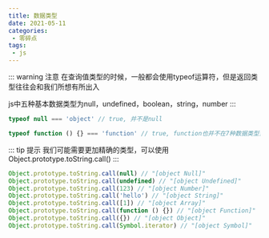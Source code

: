 ```yaml
---
title: 数据类型
date: 2021-05-11
categories:
 - 零碎点
tags:
 - js
---
```

::: warning 注意
在查询值类型的时候，一般都会使用typeof运算符，但是返回类型往往会和我们所想有所出入

js中五种基本数据类型为null，undefined，boolean，string，number
:::

```js
typeof null === 'object' // true, 并不是null

typeof function () {} === 'function' // true, function也并不在7种数据类型当中
```

::: tip 提示
我们可能需要更加精确的类型，可以使用Object.prototype.toString.call()
:::

```js
Object.prototype.toString.call(null) // "[object Null]"
Object.prototype.toString.call(undefined) // "[object Undefined]"
Object.prototype.toString.call(123) // "[object Number]"
Object.prototype.toString.call('hello') // "[object String]"
Object.prototype.toString.call([1]) // "[object Array]"
Object.prototype.toString.call(function () {}) // "[object Function]"
Object.prototype.toString.call({}) // "[object Object]"
Object.prototype.toString.call(Symbol.iterator) // "[object Symbol]"
```
